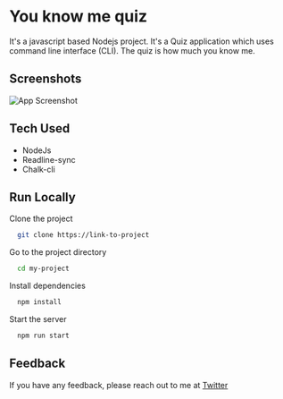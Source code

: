 
# You know me quiz

It's a javascript based Nodejs project. It's a Quiz application which uses command line interface (CLI). The quiz is how much you know me.


## Screenshots

![App Screenshot](https://github.com/badjatya/CLI-You-Know-Me-Quiz-Mark1/blob/master/img/Mark1.png)

  
## Tech Used

- NodeJs
- Readline-sync
- Chalk-cli


  
## Run Locally

Clone the project

```bash
  git clone https://link-to-project
```

Go to the project directory

```bash
  cd my-project
```

Install dependencies

```bash
  npm install
```

Start the server

```bash
  npm run start
```

  
## Feedback

If you have any feedback, please reach out to me at [Twitter](https://twitter.com/ArchitBadjatya)

  
